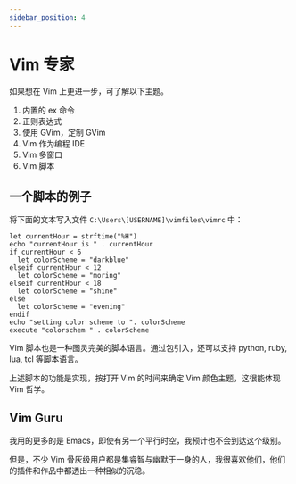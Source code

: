 ```yaml
---
sidebar_position: 4
---
```



# Vim 专家

如果想在 Vim 上更进一步，可了解以下主题。

1. 内置的 ex 命令
2. 正则表达式
3. 使用 GVim，定制 GVim
4. Vim 作为编程 IDE
5. Vim 多窗口
6. Vim 脚本

## 一个脚本的例子

将下面的文本写入文件 `C:\Users\[USERNAME]\vimfiles\vimrc` 中：

```vim
let currentHour = strftime("%H")
echo "currentHour is " . currentHour
if currentHour < 6
  let colorScheme = "darkblue"
elseif currentHour < 12
  let colorScheme = "moring"
elseif currentHour < 18
  let colorScheme = "shine"
else
  let colorScheme = "evening"
endif
echo "setting color scheme to ". colorScheme
execute "colorschem " . colorScheme
```

Vim 脚本也是一种图灵完美的脚本语言。通过包引入，还可以支持 python, ruby, lua, tcl 等脚本语言。

上述脚本的功能是实现，按打开 Vim 的时间来确定 Vim 颜色主题，这很能体现 Vim 哲学。

## Vim Guru

我用的更多的是 Emacs，即使有另一个平行时空，我预计也不会到达这个级别。

但是，不少 Vim 骨灰级用户都是集睿智与幽默于一身的人，我很喜欢他们，他们的插件和作品中都透出一种相似的沉稳。
